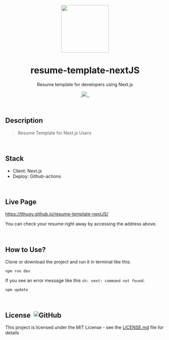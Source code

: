 <p align="center">
  <img width="150px" src="https://tthugy.github.io/resume-template-nextJS/memoticon.png">
</p>

<h1 align="center">resume-template-nextJS</h1>

<p align="center">Resume template for developers using Next.js</p>

<p align="center">
  <a aria-label="commit activity" href="https://www.npmjs.com/package/@tthugy/resume-template-nextJS">
    <img alt="" src="https://img.shields.io/github/commit-activity/w/tthugy/resume-template-nextJS">
  </a>
  <a aria-label="contributors graph" href="https://github.com/tthugy/resume-template-nextJS/graphs/contributors">
    <img src="https://img.shields.io/github/contributors/tthugy/resume-template-nextJS?color=%2341b916">
  </a>
  <a aria-label="last commit" href="https://github.com/tthugy/resume-template-nextJS/commits/main">
    <img alt="" src=
  "https://img.shields.io/github/last-commit/tthugy/resume-template-nextJS?color=%23F47F42">
  </a>
  <a aria-label="license" href="https://github.com/tthugy/resume-template-nextJS/blob/main/LICENSE">
    <img src="https://img.shields.io/github/license/tthugy/react.svg" alt="">
  </a>
</p>

<br/>

## Description

> Resume Template for Next.js Users

<br/>

## Stack

- Client: Next.js
- Deploy: Github-actions

<br/>

## Live Page

https://tthugy.github.io/resume-template-nextJS/

You can check your resume right away by accessing the address above.

<br/>

## How to Use?

Clone or download the project and run it in terminal like this:

```
npm run dev
```

If you see an error message like this `sh: next: command not found`:

```
npm update
```

<br/>

## License &nbsp;![GitHub](https://img.shields.io/github/license/tthugy/resume)

This project is licensed under the MIT License - see the
[LICENSE.md](https://github.com/tthugy/resume-template-nextJS/blob/main/LICENSE) file for
details
